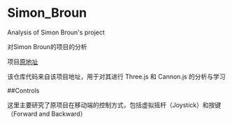 # Simon_Broun
Analysis of Simon Broun's project

对Simon Broun的项目的分析

项目[原地址](https://bruno-simon.com/)

该仓库代码来自该项目地址，用于对其进行 Three.js 和 Cannon.js 的分析与学习


##Controls

这里主要研究了原项目在移动端的控制方式，包括虚拟摇杆（Joystick）和按键（Forward and Backward）




